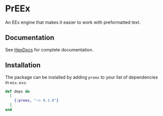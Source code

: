 # PrEEx

An EEx engine that makes it easier to work with preformatted text.

## Documentation

See [HexDocs](https://hexdocs.pm/preex) for complete documentation.

## Installation

The package can be installed by adding `preex` to your list of dependencies in `mix.exs`:

```elixir
def deps do
  [
    {:preex, "~> 0.1.0"}
  ]
end
```
